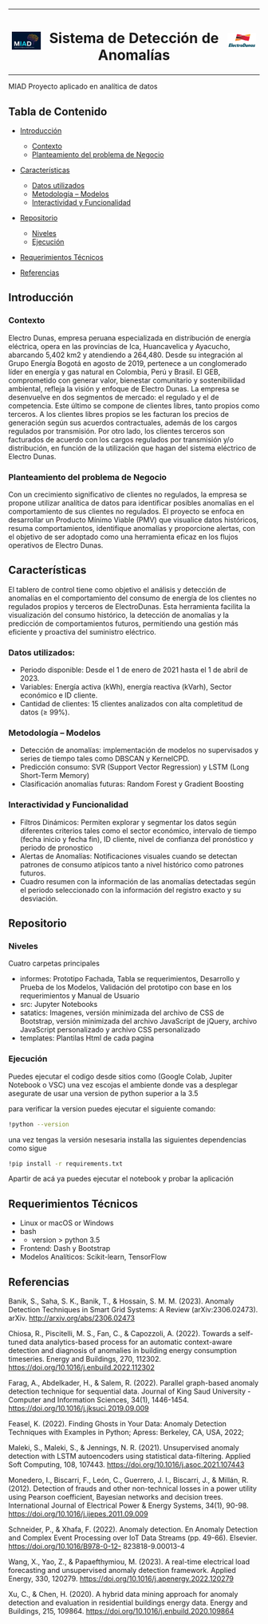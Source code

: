 <table style="border-collapse: collapse;">
  <tr>
    <td style="border: none;"><img src="static/img/miad.png" alt="Miad Logo" width="100"/></td>
    <td style="border: none;"><h1 align="center">Sistema de Detección de Anomalías</h1></td>
    <td style="border: none;"><img src="static/img/electrodunas.png" alt="Electro Dunas Logo" width="100"/></td>
  </tr>
</table>

MIAD Proyecto aplicado en analítica de datos

## Tabla de Contenido

- [Introducción](#introducción)
  - [Contexto](#contexto)
  - [Planteamiento del problema de Negocio](#planteamiento-del-problema-de-negocio)
  
- [Características](#características)
  - [Datos utilizados](#datos-utilizados)
  - [Metodología – Modelos](#metodología--modelos)
  - [Interactividad y Funcionalidad](#interactividad-y-funcionalidad)
  
- [Repositorio](#repositorio)
  - [Niveles](#niveles)
  - [Ejecución](#ejecución)
  
- [Requerimientos Técnicos](#requerimientos-técnicos)
  
- [Referencias](#referencias)

## Introducción

### Contexto  

Electro Dunas, empresa peruana especializada en distribución de energía eléctrica, opera en las provincias de Ica, Huancavelica y Ayacucho, abarcando 5,402 km2 y atendiendo a 264,480. Desde su integración al Grupo Energía Bogotá en agosto de 2019, pertenece a un conglomerado líder en energía y gas natural en Colombia, Perú y Brasil. El GEB, comprometido con generar valor, bienestar comunitario y sostenibilidad ambiental, refleja la visión y enfoque de Electro Dunas. 
La empresa se desenvuelve en dos segmentos de mercado: el regulado y el de competencia. Este último se compone de clientes libres, tanto propios como terceros. A los clientes libres propios se les facturan los precios de generación según sus acuerdos contractuales, además de los cargos regulados por transmisión. Por otro lado, los clientes terceros son facturados de acuerdo con los cargos regulados por transmisión y/o distribución, en función de la utilización que hagan del sistema eléctrico de Electro Dunas. 

### Planteamiento del problema de Negocio 
Con un crecimiento significativo de clientes no regulados, la empresa se propone utilizar analítica de datos para identificar posibles anomalías en el comportamiento de sus clientes no regulados. El proyecto se enfoca en desarrollar un Producto Mínimo Viable (PMV) que visualice datos históricos, resuma comportamientos, identifique anomalías y proporcione alertas, con el objetivo de ser adoptado como una herramienta eficaz en los flujos operativos de Electro Dunas. 


## Características

El tablero de control tiene como objetivo el análisis y detección de anomalías en el comportamiento del consumo de energía de los clientes no regulados propios y terceros de ElectroDunas. Esta herramienta facilita la visualización del consumo histórico, la detección de anomalías y la predicción de comportamientos futuros, permitiendo una gestión más eficiente y proactiva del suministro eléctrico.

### Datos utilizados:
*	Periodo disponible: Desde el 1 de enero de 2021 hasta el 1 de abril de 2023.
*	Variables: Energía activa (kWh), energía reactiva (kVarh), Sector económico e ID cliente.
*	Cantidad de clientes: 15 clientes analizados con alta completitud de datos (≥ 99%).

### Metodología – Modelos
*	Detección de anomalías: implementación de modelos no supervisados y series de tiempo tales como DBSCAN y KernelCPD.
*	Predicción consumo: SVR (Support Vector Regression) y LSTM (Long Short-Term Memory)
*	Clasificación anomalías futuras: Random Forest y Gradient Boosting

### Interactividad y Funcionalidad
*	Filtros Dinámicos: Permiten explorar y segmentar los datos según diferentes criterios tales como el sector económico, intervalo de tiempo (fecha inicio y fecha fin), ID cliente, nivel de confianza del pronóstico y periodo de pronostico
*	Alertas de Anomalías: Notificaciones visuales cuando se detectan patrones de consumo atípicos tanto a nivel histórico como patrones futuros.
*	Cuadro resumen con la información de las anomalías detectadas según el periodo seleccionado con la información del registro exacto y su desviación.
  
## Repositorio

### Niveles
Cuatro carpetas principales
- informes: Prototipo Fachada, Tabla se requerimientos, Desarrollo y Prueba de los Modelos, Validación del prototipo con base en los requerimientos y Manual de Usuario
- src: Jupyter Notebooks
- satatics: Imagenes, versión minimizada del archivo de CSS de Bootstrap, versión minimizada del archivo JavaScript de jQuery, archivo JavaScript personalizado y archivo CSS personalizado
- templates: Plantilas Html de cada pagina

### Ejecución
Puedes ejecutar el codigo desde sitios como (Google Colab, Jupiter Notebook o VSC)
una vez escojas el ambiente donde vas a desplegar asegurate de usar una version de python superior a la 3.5

para verificar la version puedes ejecutar el siguiente comando:

```bash
!python --version
```

una vez tengas la versión nesesaria installa las siguientes dependencias como sigue

```bash
!pip install -r requirements.txt
```
Apartir de acá ya puedes ejecutar el notebook y probar la aplicación


## Requerimientos Técnicos
* Linux or macOS or Windows
* bash
* * version > python 3.5
* Frontend: Dash y Bootstrap
* Modelos Analíticos: Scikit-learn, TensorFlow

## Referencias
Banik, S., Saha, S. K., Banik, T., & Hossain, S. M. M. (2023). Anomaly Detection Techniques in Smart Grid Systems: A Review (arXiv:2306.02473). arXiv. http://arxiv.org/abs/2306.02473 

Chiosa, R., Piscitelli, M. S., Fan, C., & Capozzoli, A. (2022). Towards a self-tuned data analytics-based process for an automatic context-aware detection and diagnosis of anomalies in building energy consumption timeseries. Energy and Buildings, 270, 112302. https://doi.org/10.1016/j.enbuild.2022.112302 

Farag, A., Abdelkader, H., & Salem, R. (2022). Parallel graph-based anomaly detection technique for sequential data. Journal of King Saud University - Computer and Information Sciences, 34(1), 1446-1454. https://doi.org/10.1016/j.jksuci.2019.09.009 

Feasel, K. (2022). Finding Ghosts in Your Data: Anomaly Detection Techniques with Examples in Python; Apress: Berkeley, CA, USA, 2022;

Maleki, S., Maleki, S., & Jennings, N. R. (2021). Unsupervised anomaly detection with LSTM autoencoders using statistical data-filtering. Applied Soft Computing, 108, 107443. https://doi.org/10.1016/j.asoc.2021.107443 

Monedero, I., Biscarri, F., León, C., Guerrero, J. I., Biscarri, J., & Millán, R. (2012). Detection of frauds and other non-technical losses in a power utility using Pearson coefficient, Bayesian networks and decision trees. International Journal of Electrical Power & Energy Systems, 34(1), 90-98. https://doi.org/10.1016/j.ijepes.2011.09.009 

Schneider, P., & Xhafa, F. (2022). Anomaly detection. En Anomaly Detection and Complex Event Processing over IoT Data Streams (pp. 49-66). Elsevier. https://doi.org/10.1016/B978-0-12- 823818-9.00013-4 

Wang, X., Yao, Z., & Papaefthymiou, M. (2023). A real-time electrical load forecasting and unsupervised anomaly detection framework. Applied Energy, 330, 120279. https://doi.org/10.1016/j.apenergy.2022.120279 

Xu, C., & Chen, H. (2020). A hybrid data mining approach for anomaly detection and evaluation in residential buildings energy data. Energy and Buildings, 215, 109864. https://doi.org/10.1016/j.enbuild.2020.109864 
